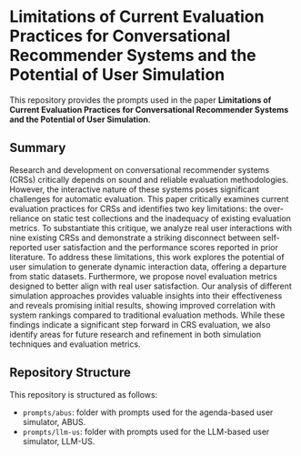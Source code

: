 # Limitations of Current Evaluation Practices for Conversational Recommender Systems and the Potential of User Simulation

This repository provides the prompts used in the paper **Limitations of Current Evaluation Practices for Conversational Recommender Systems and the Potential of User Simulation**.

## Summary

Research and development on conversational recommender systems (CRSs) critically depends on sound and reliable evaluation methodologies. However, the interactive nature of these systems poses significant challenges for automatic evaluation. This paper critically examines current evaluation practices for CRSs and identifies two key limitations: the over-reliance on static test collections and the inadequacy of existing evaluation metrics. To substantiate this critique, we analyze real user interactions with nine existing CRSs and demonstrate a striking disconnect between self-reported user satisfaction and the performance scores reported in prior literature.
To address these limitations, this work explores the potential of user simulation to generate dynamic interaction data, offering a departure from static datasets. Furthermore, we propose novel evaluation metrics designed to better align with real user satisfaction. Our analysis of different simulation approaches provides valuable insights into their effectiveness and reveals promising initial results, showing improved correlation with system rankings compared to traditional evaluation methods. While these findings indicate a significant step forward in CRS evaluation, we also identify areas for future research and refinement in both simulation techniques and evaluation metrics.

## Repository Structure

This repository is structured as follows:

  - `prompts/abus`: folder with prompts used for the agenda-based user simulator, ABUS.
  - `prompts/llm-us`: folder with prompts used for the LLM-based user simulator, LLM-US.

